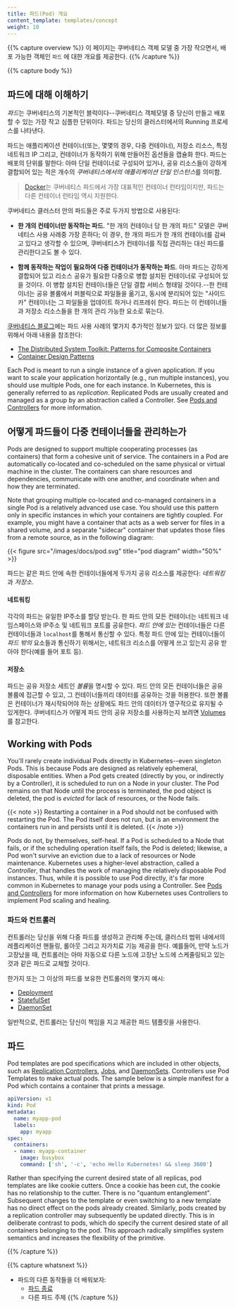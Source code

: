 ```yaml
---
title: 파드(Pod) 개요
content_template: templates/concept
weight: 10
---
```


{{% capture overview %}}
이 페이지는 쿠버네티스 객체 모델 중 가장 작으면서, 배포 가능한 객체인 `파드` 에 대한 개요를 제공한다.
{{% /capture %}}


{{% capture body %}}
## 파드에 대해 이해하기

*파드*는 쿠버네티스의 기본적인 블럭이다--쿠버네티스 객체모델 중 당신이 만들고 배포할 수 있는 가장 작고 심플한 단위이다. 파드는 당신의 클러스터에서의 Running 프로세스를 나타낸다. 

파드는 애플리케이션 컨테이너(또는, 몇몇의 경우, 다중 컨테이너), 저장소 리소스, 특정 네트워크 IP 그리고, 컨테이너가 동작하기 위해 만들어진 옵션들을 캡슐화 한다.
파드는 배포의 단위를 말한다: 아마 단일 컨테이너로 구성되어 있거나, 공유 리소스들이 강하게 결합되어 있는 적은 개수의 *쿠버네티스에서의 애플리케이션 단일 인스턴스*를 의미함.

> [Docker](https://www.docker.com)는 쿠버네티스 파드에서 가장 대표적인 컨테이너 런타임이지만, 파드는 다른 컨테이너 런타임 역시 지원한다.


쿠버네티스 클러스터 안의 파드들은 주로 두가지 방법으로 사용된다:

* **한 개의 컨테이너만 동작하는 파드**. "한 개의 컨테이너 당 한 개의 파드" 모델은 쿠버네티스 사용 사례중 가장 흔하다; 이 경우, 한 개의 파드가 한 개의 컨테이너를 감싸고 있다고 생각할 수 있으며, 쿠버네티스가 컨테이너를 직접 관리하는 대신 파드를 관리한다고도 볼 수 있다.

* **함께 동작하는 작업이 필요하여 다중 컨테이너가 동작하는 파드**. 아마 파드는 강하게 결합되어 있고 리소스 공유가 필요한 다중으로 병합 설치된 컨테이너로 구성되어 있을 것이다. 이 병합 설치된 컨테이너들은 단일 결합 서비스 형태일 것이다.--한 컨테이너는 공유 볼륨에서 퍼블릭으로 파일들을 옮기고, 동시에 분리되어 있는 "사이드카" 컨테이너는 그 파일들을 업데이트 하거나 리프레쉬 한다. 파드는 이 컨테이너들과 저장소 리소스들을 한 개의 관리 가능한 요소로 묶는다.


[쿠버네티스 블로그](http://blog.kubernetes.io)에는 파드 사용 사례의 몇가지 추가적인 정보가 있다. 더 많은 정보를 위해서 아래 내용을 참조한다:

* [The Distributed System Toolkit: Patterns for Composite Containers](https://kubernetes.io/blog/2015/06/the-distributed-system-toolkit-patterns)
* [Container Design Patterns](https://kubernetes.io/blog/2016/06/container-design-patterns)

Each Pod is meant to run a single instance of a given application. If you want to scale your application horizontally (e.g., run multiple instances), you should use multiple Pods, one for each instance. In Kubernetes, this is generally referred to as _replication_. Replicated Pods are usually created and managed as a group by an abstraction called a Controller. See [Pods and Controllers](#pods-and-controllers) for more information.

## 어떻게 파드들이 다중 컨테이너들을 관리하는가

Pods are designed to support multiple cooperating processes (as containers) that form a cohesive unit of service. The containers in a Pod are automatically co-located and co-scheduled on the same physical or virtual machine in the cluster. The containers can share resources and dependencies, communicate with one another, and coordinate when and how they are terminated.

Note that grouping multiple co-located and co-managed containers in a single Pod is a relatively advanced use case. You should use this pattern only in specific instances in which your containers are tightly coupled. For example, you might have a container that acts as a web server for files in a shared volume, and a separate "sidecar" container that updates those files from a remote source, as in the following diagram:

{{< figure src="/images/docs/pod.svg" title="pod diagram" width="50%" >}}

파드는 같은 파드 안에 속한 컨테이너들에게 두가지 공유 리소스를 제공한다: *네트워킹* 과 *저장소*.

#### 네트워킹

각각의 파드는 유일한 IP주소를 할당 받는다. 한 파드 안의 모든 컨테이너는 네트워크 네임스페이스와 IP주소 및 네트워크 포트를 공유한다. *파드 안에 있는* 컨테이너들은  다른 컨테이너들과 `localhost`를 통해서 통신할 수 있다. 특정 파드 안에 있는 컨테이너들이 *파드 밖의* 요소들과 통신하기 위해서는, 네트워크 리소스를 어떻게 쓰고 있는지 공유 받아야 한다(예를 들어 포트 등).

#### 저장소

파드는 공유 저장소 세트인 *볼륨*을 명시할 수 있다. 파드 안의 모든 컨테이너들은 공유 볼륨에 접근할 수 있고, 그 컨테이너들끼리 데이터를 공유하는 것을 허용한다. 또한 볼륨은 컨테이너가 재시작되어야 하는 상황에도 파드 안의 데이터가 영구적으로 유지될 수 있게한다. 쿠버네티스가 어떻게 파드 안의 공유 저장소를 사용하는지 보려면 [Volumes](/docs/concepts/storage/volumes/)를 참고한다.

## Working with Pods

You'll rarely create individual Pods directly in Kubernetes--even singleton Pods. This is because Pods are designed as relatively ephemeral, disposable entities. When a Pod gets created (directly by you, or indirectly by a Controller), it is scheduled to run on a Node in your cluster. The Pod remains on that Node until the process is terminated, the pod object is deleted, the pod is *evicted* for lack of resources, or the Node fails.

{{< note >}}
Restarting a container in a Pod should not be confused with restarting the Pod. The Pod itself does not run, but is an environment the containers run in and persists until it is deleted.
{{< /note >}}

Pods do not, by themselves, self-heal. If a Pod is scheduled to a Node that fails, or if the scheduling operation itself fails, the Pod is deleted; likewise, a Pod won't survive an eviction due to a lack of resources or Node maintenance. Kubernetes uses a higher-level abstraction, called a *Controller*, that handles the work of managing the relatively disposable Pod instances. Thus, while it is possible to use Pod directly, it's far more common in Kubernetes to manage your pods using a Controller. See [Pods and Controllers](#pods-and-controllers) for more information on how Kubernetes uses Controllers to implement Pod scaling and healing.

### 파드와 컨트롤러

컨트롤러는 당신을 위해 다중 파드를 생성하고 관리해 주는데, 클러스터 범위 내에서의 레플리케이션 핸들링, 롤아웃 그리고 자가치료 기능 제공을 한다. 예를들어, 만약 노드가 고장났을 때, 컨트롤러는 아마 자동으로 다른 노드에 고장난 노드에 스케줄링되고 있는 것과 같은 파드로 교체할 것이다.  

한가지 또는 그 이상의 파드를 보유한 컨트롤러의 몇가지 예시:

* [Deployment](/docs/concepts/workloads/controllers/deployment/)
* [StatefulSet](/docs/concepts/workloads/controllers/statefulset/)
* [DaemonSet](/docs/concepts/workloads/controllers/daemonset/)

일반적으로, 컨트롤러는 당신이 책임을 지고 제공한 파드 템플릿을 사용한다.

## 파드 

Pod templates are pod specifications which are included in other objects, such as
[Replication Controllers](/docs/concepts/workloads/controllers/replicationcontroller/), [Jobs](/docs/concepts/jobs/run-to-completion-finite-workloads/), and
[DaemonSets](/docs/concepts/workloads/controllers/daemonset/).  Controllers use Pod Templates to make actual pods.
The sample below is a simple manifest for a Pod which contains a container that prints
a message.

```yaml
apiVersion: v1
kind: Pod
metadata:
  name: myapp-pod
  labels:
    app: myapp
spec:
  containers:
  - name: myapp-container
    image: busybox
    command: ['sh', '-c', 'echo Hello Kubernetes! && sleep 3600']
```

Rather than specifying the current desired state of all replicas, pod templates are like cookie cutters. Once a cookie has been cut, the cookie has no relationship to the cutter. There is no "quantum entanglement". Subsequent changes to the template or even switching to a new template has no direct effect on the pods already created. Similarly, pods created by a replication controller may subsequently be updated directly. This is in deliberate contrast to pods, which do specify the current desired state of all containers belonging to the pod. This approach radically simplifies system semantics and increases the flexibility of the primitive.

{{% /capture %}}

{{% capture whatsnext %}}
* 파드의 다른 동작들을 더 배워보자:
  * [파드 종료](/docs/concepts/workloads/pods/pod/#termination-of-pods)
  * 다른 파드 주제
{{% /capture %}}
